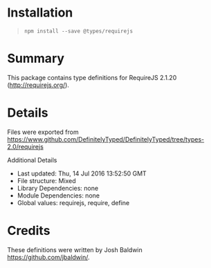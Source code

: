 # Installation
> `npm install --save @types/requirejs`

# Summary
This package contains type definitions for RequireJS 2.1.20 (http://requirejs.org/).

# Details
Files were exported from https://www.github.com/DefinitelyTyped/DefinitelyTyped/tree/types-2.0/requirejs

Additional Details
 * Last updated: Thu, 14 Jul 2016 13:52:50 GMT
 * File structure: Mixed
 * Library Dependencies: none
 * Module Dependencies: none
 * Global values: requirejs, require, define

# Credits
These definitions were written by Josh Baldwin <https://github.com/jbaldwin/>.
